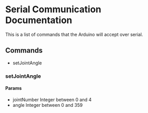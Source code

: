 Serial Communication Documentation
==================================

This is a list of commands that the Arduino will accept over serial.

Commands
--------

* setJointAngle <jointNumber> <angle>

### setJointAngle <jointNumber> <angle>

#### Params

* jointNumber
  Integer between 0 and 4
* angle
  Integer between 0 and 359


